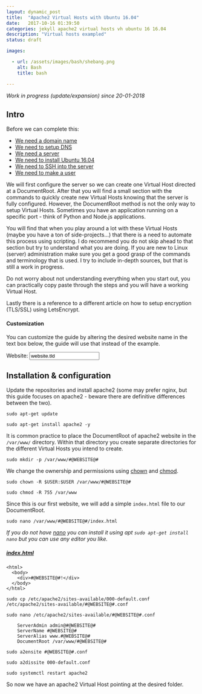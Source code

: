 ```yaml
---
layout: dynamic_post
title:  "Apache2 Virtual Hosts with Ubuntu 16.04"
date:   2017-10-16 01:39:50
categories: jekyll apache2 virtual hosts vh ubuntu 16 16.04
description: "Virtual hosts exampled"
status: draft

images:

  - url: /assets/images/bash/shebang.png
    alt: Bash
    title: bash

---
```


*Work in progress (update/expansion) since 20-01-2018*

## Intro

Before we can complete this:

- [We need a domain name]()
- [We need to setup DNS]()
- [We need a server]()
- [We need to install Ubuntu 16.04]()
- [We need to SSH into the server]()
- [We need to make a user]()

We will first configure the server so we can create one Virtual Host directed at a DocumentRoot. After that you will find a small section with the commands to quickly create new Virtual Hosts knowing that the server is fully configured. However, the DocumentRoot method is not the only way to setup Virtual Hosts. Sometimes you have an application running on a specific port - think of Python and Node.js applications.

You will find that when you play around a lot with these Virtual Hosts (maybe you have a ton of side-projects...) that there is a need to automate this process using scripting. I do recommend you do not skip ahead to that section but try to understand what you are doing. If you are new to Linux (server) administration make sure you get a good grasp of the commands and terminology that is used. I try to include in-depth sources, but that is still a work in progress.

Do not worry about not understanding everything when you start out, you can practically copy paste through the steps and you will have a working Virtual Host.  

Lastly there is a reference to a different article on how to setup encryption (TLS/SSL) using LetsEncrypt.

#### Customization

You can customize the guide by altering the desired website name in the text box below, the guide will use that instead of the example.

<span>Website: </span><input type="text" id="websitename" name="websitename" value="website.tld" />


## Installation & configuration

Update the repositories and install apache2 (some may prefer nginx, but this guide focuses on apache2 - beware there are definitive differences between the two).

`sudo apt-get update`

`sudo apt-get install apache2 -y`

It is common practice to place the DocumentRoot of apache2 website in the `/var/www/` directory. Within that directory you create separate directories for the different Virtual Hosts you intend to create.

`sudo mkdir -p /var/www/#@WEBSITE@#`

We change the ownership and permissions using [chown](https://linux.die.net/man/1/chown) and [chmod](https://linux.die.net/man/1/chmod).

`sudo chown -R $USER:$USER /var/www/#@WEBSITE@#`

`sudo chmod -R 755 /var/www`

Since this is our first website, we will add a simple `index.html` file to our DocumentRoot.

`sudo nano /var/www/#@WEBSITE@#/index.html`

*If you do not have [nano](https://help.ubuntu.com/community/Nano) you can install it using apt `sudo apt-get install nano` but you can use any editor you like.*

##### [index.html](/assets/scripts/VirtualHostsWithUbuntu1604/index.html)

```
<html>
  <body>
    <div>#@WEBSITE@#!</div>
  </body>
</html>
```

`sudo cp /etc/apache2/sites-available/000-default.conf /etc/apache2/sites-available/#@WEBSITE@#.conf`

`sudo nano /etc/apache2/sites-available/#@WEBSITE@#.conf`

```
    ServerAdmin admin@#@WEBSITE@#
    ServerName #@WEBSITE@#
    ServerAlias www.#@WEBSITE@#
    DocumentRoot /var/www/#@WEBSITE@#
```

`sudo a2ensite #@WEBSITE@#.conf`

`sudo a2dissite 000-default.conf`

`sudo systemctl restart apache2`

So now we have an apache2 Virtual Host pointing at the desired folder.

